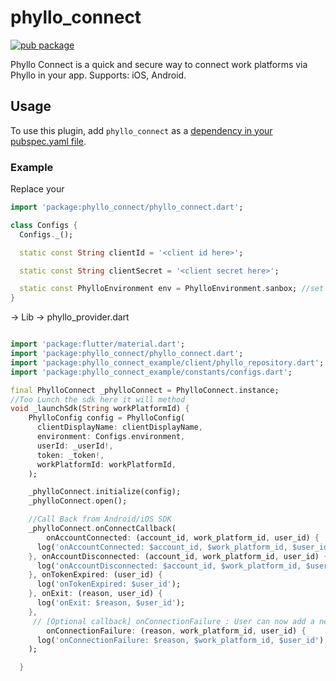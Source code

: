 # phyllo_connect

[![pub package](https://img.shields.io/pub/v/phyllo_connect.svg)](https://pub.dev/packages/phyllo_connect)

Phyllo Connect is a quick and secure way to connect work platforms via Phyllo in your app.
Supports:
iOS, Android.

## Usage

To use this plugin, add `phyllo_connect` as a [dependency in your pubspec.yaml file](https://flutter.dev/platform-plugins/).

### Example

Replace your

```dart
import 'package:phyllo_connect/phyllo_connect.dart';

class Configs {
  Configs._();

  static const String clientId = '<client id here>';

  static const String clientSecret = '<client secret here>';

  static const PhylloEnvironment env = PhylloEnvironment.sanbox; //set phyllo environment
}
```

-> Lib -> phyllo_provider.dart

```dart

import 'package:flutter/material.dart';
import 'package:phyllo_connect/phyllo_connect.dart';
import 'package:phyllo_connect_example/client/phyllo_repository.dart';
import 'package:phyllo_connect_example/constants/configs.dart';

final PhylloConnect _phylloConnect = PhylloConnect.instance;
//Too Lunch the sdk here it will method
void _launchSdk(String workPlatformId) {
    PhylloConfig config = PhylloConfig(
      clientDisplayName: clientDisplayName,
      environment: Configs.environment,
      userId: _userId!,
      token: _token!,
      workPlatformId: workPlatformId,
    );

    _phylloConnect.initialize(config);
    _phylloConnect.open();

    //Call Back from Android/iOS SDK
    _phylloConnect.onConnectCallback(
        onAccountConnected: (account_id, work_platform_id, user_id) {
      log('onAccountConnected: $account_id, $work_platform_id, $user_id');
    }, onAccountDisconnected: (account_id, work_platform_id, user_id) {
      log('onAccountDisconnected: $account_id, $work_platform_id, $user_id');
    }, onTokenExpired: (user_id) {
      log('onTokenExpired: $user_id');
    }, onExit: (reason, user_id) {
      log('onExit: $reason, $user_id');
    },
     // [Optional callback] onConnectionFailure : User can now add a new callback connectionFailure for tracking the reason of accounts not getting connected.
        onConnectionFailure: (reason, work_platform_id, user_id) {
      log('onConnectionFailure: $reason, $work_platform_id, $user_id');
    );

  }

```
